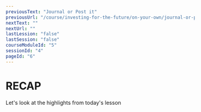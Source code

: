 ```yaml
---
previousText: "Journal or Post it"
previousUrl: "/course/investing-for-the-future/on-your-own/journal-or-post-it"
nextText: ""
nextUrl: ""
lastLession: "false"
lastSession: "false"
courseModuleId: "5"
sessionId: "4"
pageId: "6"
---
```



# RECAP

<sparkle-character-intro position="right" character="jen">
Let's look at the highlights from today's lesson
</sparkle-character-intro>
